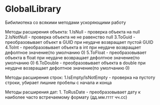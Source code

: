 # GlobalLibrary
Бибилиотека со всякими методами ускоряющими работу

Методы расширения объекта: 
  1.IsNull - проверка объекта на null
  2.IsNotNull - проверка объекта не не равенство null
  3.ToGuid - преобразовывает объект в GUID при неудаче возвращает пустой GUID
  4.ToInt - преобразовывает объекта в int при неудаче возвращает дефолтное значение(по умолчанию 0)
  5.ToFloat - преобразовывает объекта в float при неудаче возвращает дефолтное значение(по умолчанию 0)
  6.ToDouble - преобразовывает объекта в double при неудаче возвращает дефолтное значение(по умолчанию 0)

Методы расширения строк:
    1.IsEmpty/IsNotEmpty - проверка на пустоту строки, убирает лишние пробелы с начала и конца
    
Методы расширения дат:
    1. ToRusDate - преобразовывает дату к наиболее часто встречаемому формату (дд.мм.гггг чч.сс)
